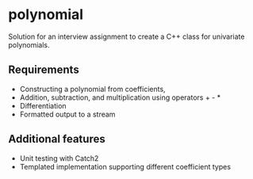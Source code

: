 # polynomial

Solution for an interview assignment to create a C++ class for univariate polynomials.

## Requirements
- Constructing a polynomial from coefficients,
- Addition, subtraction, and multiplication using operators + - *
- Differentiation
- Formatted output to a stream

## Additional features 
- Unit testing with Catch2 
- Templated implementation supporting different coefficient types
